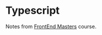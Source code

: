 # Typescript

Notes from [FrontEnd Masters](https://frontendmasters.com/courses/typescript-v2) course. 
